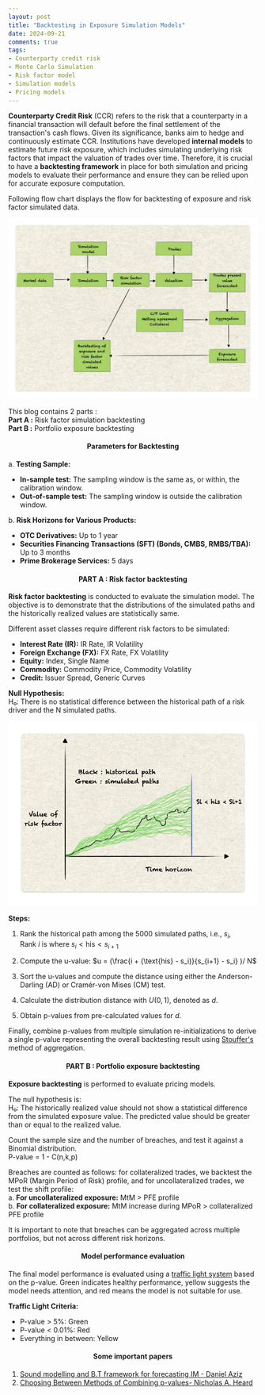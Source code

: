 ```yaml
---
layout: post
title: "Backtesting in Exposure Simulation Models"
date: 2024-09-21
comments: true
tags:
- Counterparty credit risk
- Monte Carlo Simulation
- Risk factor model
- Simulation models
- Pricing models
---
```

**Counterparty Credit Risk** (CCR) refers to the risk that a counterparty in a financial transaction will default before the final settlement of the transaction's cash flows. Given its significance, banks aim to hedge and continuously estimate CCR. Institutions have developed **internal models** to estimate future risk exposure, which includes simulating underlying risk factors that impact the valuation of trades over time. Therefore, it is crucial to have a **backtesting framework** in place for both simulation and pricing models to evaluate their performance and ensure they can be relied upon for accurate exposure computation. 

Following flow chart displays the flow for backtesting of exposure and risk factor simulated data. 

<img src="https://raw.githubusercontent.com/seepls/seepls.github.io/main/img/Backtesting%20general%20framework.jpg" alt="Backtesting data flow" style="max-width:100%; height:auto;">


This blog contains 2 parts :    
**Part A :** Risk factor simulation backtesting  
**Part B :** Portfolio exposure backtesting


<h4 style="text-align: center;"><strong>Parameters for Backtesting</strong></h4>



a. **Testing Sample:**  
- **In-sample test:** The sampling window is the same as, or within, the calibration window.  
- **Out-of-sample test:** The sampling window is outside the calibration window.  

b. **Risk Horizons for Various Products:**  
- **OTC Derivatives:** Up to 1 year  
- **Securities Financing Transactions (SFT) (Bonds, CMBS, RMBS/TBA):** Up to 3 months  
- **Prime Brokerage Services:** 5 days


<h4 style="text-align: center;"><strong>PART A : Risk factor backtesting</strong></h4>

**Risk factor backtesting** is conducted to evaluate the simulation model. The objective is to demonstrate that the distributions of the simulated paths and the historically realized values are statistically same.

Different asset classes require different risk factors to be simulated:  
- **Interest Rate (IR):** IR Rate, IR Volatility  
- **Foreign Exchange (FX):** FX Rate, FX Volatility  
- **Equity:** Index, Single Name  
- **Commodity:** Commodity Price, Commodity Volatility  
- **Credit:** Issuer Spread, Generic Curves  

**Null Hypothesis:**  
H₀: There is no statistical difference between the historical path of a risk driver and the N simulated paths.

<img src="https://raw.githubusercontent.com/seepls/seepls.github.io/main/img/Simulated%20values.jpg" alt="Backtesting data flow" style="max-width:100%; height:auto;">

**Steps:**
1. Rank the historical path among the 5000 simulated paths, i.e., $s_i$,  
   Rank $i$ is where   $s_i < \text{his} < s_{i+1}$
   
2. Compute the u-value:
   $u = (\frac{i + (\text{his} - s_i)}{s_{i+1} - s_i} )/ N$

3. Sort the u-values and compute the distance using either the Anderson-Darling (AD) or Cramér-von Mises (CM) test.

4. Calculate the distribution distance with $U(0,1)$, denoted as $d$.

5. Obtain p-values from pre-calculated values for $d$.

Finally, combine p-values from multiple simulation re-initializations to derive a single p-value representing the overall backtesting result using [Stouffer's](https://arxiv.org/pdf/1707.06897) method of aggregation.


<h4 style="text-align: center;"><strong>PART B : Portfolio exposure backtesting</strong></h4>

**Exposure backtesting** is performed to evaluate pricing models.

The null hypothesis is:  
H₀: The historically realized value should not show a statistical difference from the simulated exposure value. The predicted value should be greater than or equal to the realized value.

Count the sample size and the number of breaches, and test it against a Binomial distribution.  
P-value =  1 - C(n,k,p)  

Breaches are counted as follows: for collateralized trades, we backtest the MPoR (Margin Period of Risk) profile, and for uncollateralized trades, we test the shift profile:  
a. **For uncollateralized exposure:** MtM > PFE profile  
b. **For collateralized exposure:** MtM increase during MPoR > collateralized PFE profile  

It is important to note that breaches can be aggregated across multiple portfolios, but not across different risk horizons.

<h4 style="text-align: center;"><strong>Model performance evaluation</strong></h4>

The final model performance is evaluated using a [traffic light system](https://naomi.com/the-traffic-light-approach-to-problem-solving-7b3d6e42acc2) based on the p-value. Green indicates healthy performance, yellow suggests the model needs attention, and red means the model is not suitable for use.

**Traffic Light Criteria:**  
- P-value > 5%: Green  
- P-value < 0.01%: Red  
- Everything in between: Yellow 

<h4 style="text-align: center;"><strong>Some important papers</strong></h4>

1. [Sound modelling and B.T framework for forecasting IM - Daniel Aziz](https://www.risk.net/media/download/949696/download)
2. [Choosing Between Methods of Combining p-values- Nicholas A. Heard](https://arxiv.org/pdf/1707.06897)
























